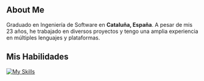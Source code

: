 ## About Me

 Graduado en Ingeniería de Software en **Cataluña, España**. A pesar de mis 23 años, he trabajado en diversos proyectos y tengo una amplia experiencia en múltiples lenguajes y plataformas.

## Mis Habilidades

[![My Skills](https://skillicons.dev/icons?i=vscode,vue,aws,php,linux,js,docker,mysql,mongodb,github,symfony,express,bash,cloudflare,git,html,py,nodejs,sass,wordpress,jquery,azure,css,postgres,sqlite,redis,nginx,md,gitlab,bootstrap&perline=10)](https://skillicons.dev)
